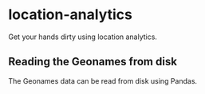 # location-analytics
Get your hands dirty using location analytics.

## Reading the Geonames from disk
The Geonames data can be read from disk using Pandas.
